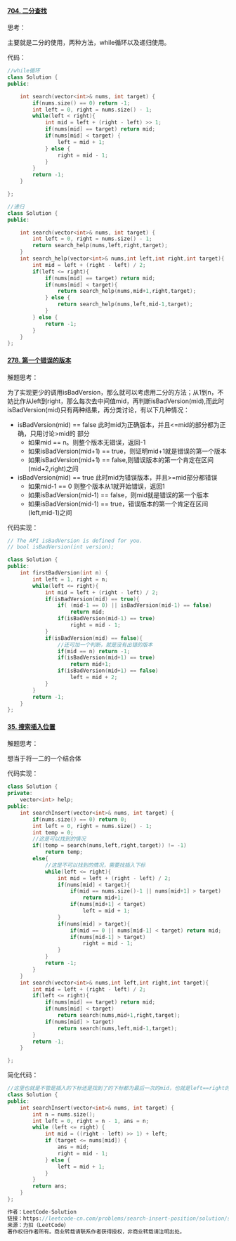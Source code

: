#### [704. 二分查找](https://leetcode-cn.com/problems/binary-search/)

思考：

主要就是二分的使用，两种方法，while循环以及递归使用。

代码：

```c++
//while循环
class Solution {
public:

    int search(vector<int>& nums, int target) {
        if(nums.size() == 0) return -1;
        int left = 0, right = nums.size() - 1;
        while(left < right){
            int mid = left + (right - left) >> 1;
            if(nums[mid] == target) return mid;
            if(nums[mid] < target) {
                left = mid + 1;
            } else {
                right = mid - 1;
            }
        }
        return -1;
    }

};

//递归
class Solution {
public:

    int search(vector<int>& nums, int target) {
        int left = 0, right = nums.size() - 1;
        return search_help(nums,left,right,target);
    }
    int search_help(vector<int>& nums,int left,int right,int target){
        int mid = left + (right - left) / 2;
        if(left <= right){
            if(nums[mid] == target) return mid;
            if(nums[mid] < target){
                return search_help(nums,mid+1,right,target);
            } else {
                return search_help(nums,left,mid-1,target);
            }
        } else {
            return -1;
        }
    }
};
```





#### [278. 第一个错误的版本](https://leetcode-cn.com/problems/first-bad-version/)

解题思考：

为了实现更少的调用isBadVersion，那么就可以考虑用二分的方法；从1到n，不妨比作从left到right，那么每次去中间值mid，再判断isBadVersion(mid),而此时isBadVersion(mid)只有两种结果，再分类讨论，有以下几种情况：

* isBadVersion(mid) == false 此时mid为正确版本，并且<=mid的部分都为正确，只用讨论>mid的 部分
  * 如果mid == n。则整个版本无错误，返回-1
  * 如果isBadVersion(mid+1) == true，则证明mid+1就是错误的第一个版本
  * 如果isBadVersion(mid+1) == false,则错误版本的第一个肯定在区间(mid+2,right)之间
* isBadVersion(mid) == true 此时mid为错误版本，并且>=mid部分都错误
  * 如果mid-1 == 0 则整个版本从1就开始错误，返回1
  * 如果isBadVersion(mid-1) == false，则mid就是错误的第一个版本
  * 如果isBadVersion(mid-1) == true，错误版本的第一个肯定在区间(left,mid-1)之间

代码实现：

```cc
// The API isBadVersion is defined for you.
// bool isBadVersion(int version);

class Solution {
public:
    int firstBadVersion(int n) {
        int left = 1, right = n;
        while(left <= right){
            int mid = left + (right - left) / 2;
            if(isBadVersion(mid) == true){
                if( (mid-1 == 0) || isBadVersion(mid-1) == false)
                    return mid;
                if(isBadVersion(mid-1) == true)
                    right = mid - 1;
            } 
            if(isBadVersion(mid) == false){
                //还可加一个判断，就是没有出错的版本
                if(mid == n) return -1;
                if(isBadVersion(mid+1) == true)
                    return mid+1;
                if(isBadVersion(mid+1) == false)
                    left = mid + 2;
            }
        }
        return -1;
    }
};
```





#### [35. 搜索插入位置](https://leetcode-cn.com/problems/search-insert-position/)



解题思考：

想当于将一二的一个结合体



代码实现：

```cc
class Solution {
private:
    vector<int> help;
public:
    int searchInsert(vector<int>& nums, int target) {
        if(nums.size() == 0) return 0;
        int left = 0, right = nums.size() - 1;
        int temp = 0;
        //这是可以找到的情况
        if((temp = search(nums,left,right,target)) != -1)
            return temp;
        else{ 
            //这是不可以找到的情况，需要找插入下标
            while(left <= right){
                int mid = left + (right - left) / 2;
                if(nums[mid] < target){
                    if(mid == nums.size()-1 || nums[mid+1] > target)
                        return mid+1;
                    if(nums[mid+1] < target)
                        left = mid + 1;
                }
                if(nums[mid] > target){
                    if(mid == 0 || nums[mid-1] < target) return mid;
                    if(nums[mid-1] > target)
                        right = mid - 1;
                }
            }
            return -1;
        } 
    }
    int search(vector<int>& nums,int left,int right,int target){
        int mid = left + (right - left) / 2;
        if(left <= right){
            if(nums[mid] == target) return mid;
            if(nums[mid] < target) 
                return search(nums,mid+1,right,target);
            if(nums[mid] > target)
                return search(nums,left,mid-1,target);
        } 
        return -1;
    }

};
```

简化代码：

```cc
//这里也就是不管是插入的下标还是找到了的下标都为最后一次的mid，也就是left==right的时候
class Solution {
public:
    int searchInsert(vector<int>& nums, int target) {
        int n = nums.size();
        int left = 0, right = n - 1, ans = n;
        while (left <= right) {
            int mid = ((right - left) >> 1) + left;
            if (target <= nums[mid]) {
                ans = mid;
                right = mid - 1;
            } else {
                left = mid + 1;
            }
        }
        return ans;
    }
};

作者：LeetCode-Solution
链接：https://leetcode-cn.com/problems/search-insert-position/solution/sou-suo-cha-ru-wei-zhi-by-leetcode-solution/
来源：力扣（LeetCode）
著作权归作者所有。商业转载请联系作者获得授权，非商业转载请注明出处。
```


